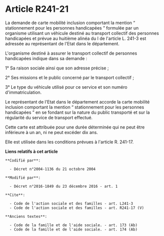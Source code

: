 # Article R241-21

La demande de carte mobilité inclusion comportant la mention “ stationnement pour les personnes handicapées ” formulée par un
organisme utilisant un véhicule destiné au transport collectif des personnes handicapées et prévue au huitième alinéa du I de
l'article L. 241-3 est adressée au représentant de l'Etat dans le département. 

L'organisme destiné à assurer le transport collectif de personnes handicapées indique dans sa demande : 

1° Sa raison sociale ainsi que son adresse précise ; 

2° Ses missions et le public concerné par le transport collectif ; 

3° Le type du véhicule utilisé pour ce service et son numéro d'immatriculation. 

Le représentant de l'Etat dans le département accorde la carte mobilité inclusion comportant la mention “ stationnement pour
les personnes handicapées ” en se fondant sur la nature du public transporté et sur la régularité du service de transport
effectué. 

Cette carte est attribuée pour une durée déterminée qui ne peut être inférieure à un an, ni ne peut excéder dix ans. 

Elle est utilisée dans les conditions prévues à l'article R. 241-17.

**Liens relatifs à cet article**

	**Codifié par**:

	  - Décret n°2004-1136 du 21 octobre 2004

	**Modifié par**:

	  - Décret n°2016-1849 du 23 décembre 2016 - art. 1

	**Cite**:

	  - Code de l'action sociale et des familles - art. L241-3
	  - Code de l'action sociale et des familles - art. R241-17 (V)

	**Anciens textes**:

	  - Code de la famille et de l'aide sociale. - art. 173 (Ab)
	  - Code de la famille et de l'aide sociale. - art. 174 (Ab)
